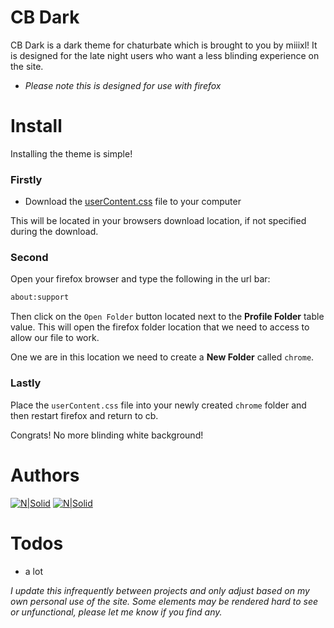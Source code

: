 # CB Dark

CB Dark is a dark theme for chaturbate which is brought to you by miiixl!
It is designed for the late night users who want a less blinding experience on the site.

 - *Please note this is designed for use with firefox*

# Install

Installing the theme is simple!

### Firstly
  - Download the [userContent.css](www.google.com) file to your computer

This will be located in your browsers download location, if not specified during the download.

### Second

Open your firefox browser and type the following in the url bar:

```sh
about:support
```

Then click on the `Open Folder` button located next to the **Profile Folder** table value.
This will open the firefox folder location that we need to access to allow our file to work.

One we are in this location we need to create a **New Folder** called `chrome`.

### Lastly

Place the `userContent.css` file into your newly created `chrome` folder and then restart firefox and return to cb.

Congrats! No more blinding white background!

# Authors

[![N|Solid](https://cloud.miiixl.me/index.php/s/jnH6oaCoYPJk67N/download)](https://www.chaturbate.com/miiixl/)    [![N|Solid](https://cloud.miiixl.me/index.php/s/PPYkSyjAcZoZ9Kz/download)](https://www.twitter.com/itsmiiixl/)




# Todos
 - a lot
 
 
 
 
 
 *I update this infrequently between projects and only adjust based on my own personal use of the site. Some elements may be rendered hard to see or unfunctional, please let me know if you find any.*

